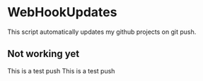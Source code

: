 # WebHookUpdates
This script automatically updates my github projects on git push.

## Not working yet

This is a test push
This is a test push